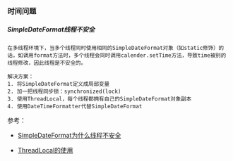 
### 时间问题

##### SimpleDateFormat线程不安全

	在多线程环境下，当多个线程同时使用相同的SimpleDateFormat对象（如static修饰）的话，如调用format方法时，多个线程会同时调用calender.setTime方法，导致time被别的线程修改，因此线程是不安全的。

	解决方案：
	1. 将SimpleDateFormat定义成局部变量
	2. 加一把线程同步锁：synchronized(lock)
	3. 使用ThreadLocal，每个线程都拥有自己的SimpleDateFormat对象副本
	4. 使用DateTimeFormatter代替SimpleDateFormat

参考：
- [SimpleDateFormat为什么线程不安全](https://www.php.cn/java/base/475759.html)

- [ThreadLocal的使用](https://blog.csdn.net/Gosick_Geass_Gate/article/details/99713163)
